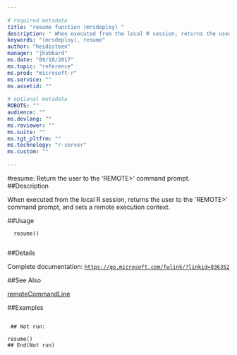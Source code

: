 ```yaml
--- 
 
# required metadata 
title: "resume function (mrsdeploy) " 
description: " When executed from the local R session, returns the user to the 'REMOTE>' command prompt, and sets a remote execution context. " 
keywords: "(mrsdeploy), resume" 
author: "heidisteen" 
manager: "jhubbard" 
ms.date: "09/18/2017" 
ms.topic: "reference" 
ms.prod: "microsoft-r" 
ms.service: "" 
ms.assetid: "" 
 
# optional metadata 
ROBOTS: "" 
audience: "" 
ms.devlang: "" 
ms.reviewer: "" 
ms.suite: "" 
ms.tgt_pltfrm: "" 
ms.technology: "r-server" 
ms.custom: "" 
 
--- 
```

 
 
 
 
 #resume: Return the user to the 'REMOTE>' command prompt. 
 ##Description
 
When executed from the local R session, returns the user to the 'REMOTE>' command
prompt, and sets a remote execution context.
 
 
 ##Usage

```   
  resume()
 
```
 
 ##Details
 
Complete documentation: [`https://go.microsoft.com/fwlink/?linkid=836352`](https://go.microsoft.com/fwlink/?linkid=836352)

 
 
 ##See Also
 
[remoteCommandLine](remoteCommandLine.md)
   
 ##Examples

 ```
   
  ## Not run:
 
resume()
 ## End(Not run) 
  
 
```
 
